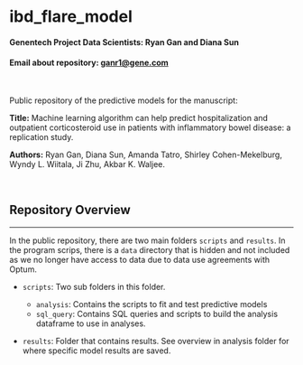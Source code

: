 # ibd_flare_model

#### Genentech Project Data Scientists:</b> Ryan Gan and Diana Sun
#### Email about repository: ganr1@gene.com

</br>

Public repository of the predictive models for the manuscript:

<b>Title:</b> Machine learning algorithm can help predict hospitalization and outpatient corticosteroid use in patients with inflammatory bowel disease: a replication study.

<b>Authors:</b> Ryan Gan, Diana Sun, Amanda Tatro, Shirley 
Cohen-Mekelburg, Wyndy L. Wiitala, Ji Zhu, Akbar K. Waljee.

</br>

## Repository Overview
***

In the public repository, there are two main folders `scripts` and 
`results`. In the program scrips, there is a `data` directory that is 
hidden and not included as we no longer have access to data due to data use agreements with Optum.

- `scripts`: Two sub folders in this folder. 
  - `analysis`: Contains the scripts to fit and test predictive models
  - `sql_query`: Contains SQL queries and scripts to build the analysis
   dataframe to use in analyses.

- `results`: Folder that contains results. See overview in analysis 
  folder for where specific model results are saved.  


